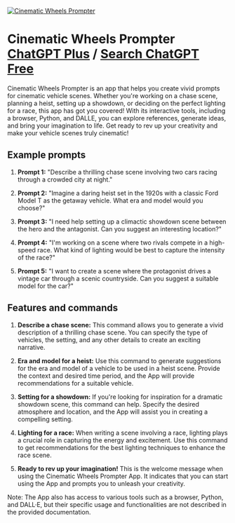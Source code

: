 
[![Cinematic Wheels Prompter](https://files.oaiusercontent.com/file-k5T2PQWgngU8MsFK8SEveAPa?se=2123-10-17T07%3A10%3A04Z&sp=r&sv=2021-08-06&sr=b&rscc=max-age%3D31536000%2C%20immutable&rscd=attachment%3B%20filename%3Db296a10d-fb2f-4c93-8489-a7d168e2cbc4.png&sig=P%2B0XopEYJy62fuF714pcRx1Xbr8jcE%2BgE8cBvUrLfeQ%3D)](https://chat.openai.com/g/g-OPkSfFhkq-cinematic-wheels-prompter)

# Cinematic Wheels Prompter [ChatGPT Plus](https://chat.openai.com/g/g-OPkSfFhkq-cinematic-wheels-prompter) / [Search ChatGPT Free](https://gptcall.net/index.html#/?search=Cinematic%20Wheels%20Prompter)

Cinematic Wheels Prompter is an app that helps you create vivid prompts for cinematic vehicle scenes. Whether you're working on a chase scene, planning a heist, setting up a showdown, or deciding on the perfect lighting for a race, this app has got you covered! With its interactive tools, including a browser, Python, and DALLE, you can explore references, generate ideas, and bring your imagination to life. Get ready to rev up your creativity and make your vehicle scenes truly cinematic!

## Example prompts

1. **Prompt 1:** "Describe a thrilling chase scene involving two cars racing through a crowded city at night."

2. **Prompt 2:** "Imagine a daring heist set in the 1920s with a classic Ford Model T as the getaway vehicle. What era and model would you choose?"

3. **Prompt 3:** "I need help setting up a climactic showdown scene between the hero and the antagonist. Can you suggest an interesting location?"

4. **Prompt 4:** "I'm working on a scene where two rivals compete in a high-speed race. What kind of lighting would be best to capture the intensity of the race?"

5. **Prompt 5:** "I want to create a scene where the protagonist drives a vintage car through a scenic countryside. Can you suggest a suitable model for the car?"


## Features and commands

1. **Describe a chase scene:** This command allows you to generate a vivid description of a thrilling chase scene. You can specify the type of vehicles, the setting, and any other details to create an exciting narrative.

2. **Era and model for a heist:** Use this command to generate suggestions for the era and model of a vehicle to be used in a heist scene. Provide the context and desired time period, and the App will provide recommendations for a suitable vehicle.

3. **Setting for a showdown:** If you're looking for inspiration for a dramatic showdown scene, this command can help. Specify the desired atmosphere and location, and the App will assist you in creating a compelling setting.

4. **Lighting for a race:** When writing a scene involving a race, lighting plays a crucial role in capturing the energy and excitement. Use this command to get recommendations for the best lighting techniques to enhance the race scene.

5. **Ready to rev up your imagination!** This is the welcome message when using the Cinematic Wheels Prompter App. It indicates that you can start using the App and prompts you to unleash your creativity.

Note: The App also has access to various tools such as a browser, Python, and DALL·E, but their specific usage and functionalities are not described in the provided documentation.


